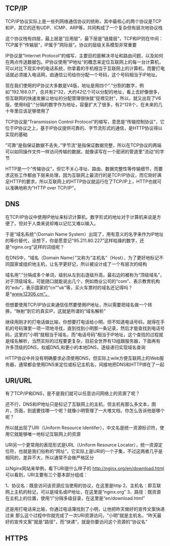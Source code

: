 ## TCP/IP

TCP/IP协议实际上是一些列网络通信协议的统称，其中最核心的两个协议是TCP和IP，其它的还有UDP、ICMP、ARP等，共同构成了一个复杂但有层次地协议栈

这个协议栈有四层，最上层是”应用层“，最下层是”链接层“，TCP和IP则在中间：TCP属于”传输层“，IP属于”网际层“。协议的层级关系模型非常重要

IP协议是”Internet Protocol“的缩写，主要目的是解决寻址和路由问题，以及如何在两点传送数据包。IP协议使用”IP地址“的概念来定位互联网上的每一台计算机，可以对比下现实中的电话系统，你拿着的手机相当于互联网上的计算机，而要打电话就必须接入电话网，由通信公司给你分配一个号码，这个号码相当于IP地址。

现在我们使用的IP协议大多数是V4版，地址是用四个”.“分割的数字，例如”192.168.0.1“，总共有2^32，大约42亿个可以分配的地址，看上去好像很多，但互联网的快速发展让地址的分配管理很快就“捉襟见肘”，所以，就又出现了V6版，使用8组“:”分隔的数字作为地址，容量扩大了很多，有2^128个，在未来的几十年里应该足够使用了

TCP协议是“Transmission Control Protocol”的缩写，意思是”传输控制协议“，它位于IP协议之上，基于IP协议提供可靠的、字节流形式的通信，是HTTP协议得以实现的基础

”可靠“是指保证数据不丢失，”字节流“是指保证数据完整，所以在TCP协议的两端可以如同操作文件一样访问传输的数据，就像读写在一个密闭的管道里”流动“的字节

HTTP是一个”传输协议“，但它不关心寻址、路由、数据完整性等传输细节，而要求这些工作都由下层来处理，因为互联网上最流行的是TCP/IP协议，而它刚好满足HTTP的要求，所以互联网上的HTTP协议就运行在了TCP/IP上，HTTP也就可以准确地称为"HTTP over TCP/IP"。

## DNS

在TCP/IP协议中使用IP地址来标识计算机，数字形式的地址对于计算机来说是方便了，但对于人类来说却难以记忆又难以输入。

于是”域名系统“（Domain Name System）出现了，用有意义的名字来作为IP地址的等价替代，设想下，你是愿意记“95.211.80.227”这样枯燥的数字，还是“nginx.org”这样的词组呢？

在DNS中，“域名（Domain Name）”又称为“主机名”（Host），为了更好地标记不同国家或组织地主机，让名字更好记，所以被设计成了一个有层次的结构

域名用“.”分隔成多个单词，级别从左到右逐级升高，最右边的被称为“顶级域名”，对于顶级域名，可能随口就能说出几个，例如商业公司的“com”、表示教育机构的“edu”，表示国家的“cn”“uk”等，买火车票时的域名还记得吗？是“www.12306.cm”。

但想要使用TCP/IP协议来通信任然要使用IP地址，所以需要把域名做一个转换，“映射”到它的真实IP，这就是所谓的“域名解析”

继续用刚才的打电话做比喻，你想要打电话给小明，但不知道电话号码，就得在手机的号码簿里一项一项地寻找，直到找到小明那一条记录，然后才能查找到电话号码，这里的“小明”就相当于域名，而“电话号码”相当于IP地址，这个查找的过程就是域名解析，当然实际的过程要更复杂，目前全世界有13组跟服务器，下面再有许多顶级的DNS，权威DNS,和更小的本地DNS，逐级递归实现域名查询

HTTP协议中并没有明确要求必须使用DNS，但实际上wile方便互联网上的Web服务器，通常都会使用DNS来定位或标记主机名，间接地把DNS和HTTP绑在了一起

## URI/URL
有了TCP/IP和DNS，是不是我们就可以任意访问网络上的资源了呢？

还不行，DNS和IP地址只是标记了互联网上的主机，但主机有那么多文本，图片，页面，到底要找哪一个呢？就像小明管理了一大堆文档，你怎么告诉他是哪个呢？

所以就出现了URI（Uniform Resource Identifer），中文名是统一资源标识符，使用它就能够唯一地标记互联网上的资源

URI另一个更常用的表现形式是URL（Uniform Resource Locator），统一资源定位符，也就是我们俗称的“网址”，它实际上是URI的一个子集，不过这两者几乎是相同的，差异不大，所以通常不会做严格区分

以Nginx网站来举例，看下URI是什么样子的
http://nginx.org/en/download.html
可以看到，URI主要有三个基本部分组成：

1、协议名：既是访问该资源应当使用的协议，在这里是http
2、主机名：即互联网上主机的标记，可以是域名或IP地址，在这里是“nginx.org”
3、路径：既资源在主机上的位置，使用“/”分隔多级目录，在这里是“en/download.html”

还是用打电话来比喻，你通过电话簿找到了小明，让他把昨天做好的宣传文案快递过来
那么这个过程中你就完成了一次URI资源访问，“小明”就是主机名，“昨天最好的宣传文案”就是“路径”，而“快递”，就是你要访问这个资源的“协议名”

## HTTPS
